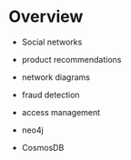 # Overview

- Social networks
- product recommendations
- network diagrams
- fraud detection
- access management

- neo4j
- CosmosDB

